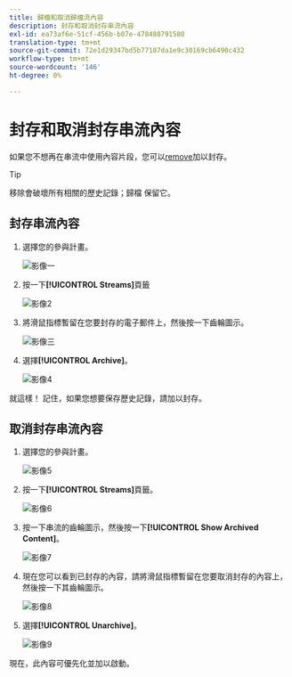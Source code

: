 ```yaml
---
title: 歸檔和取消歸檔流內容
description: 封存和取消封存串流內容
exl-id: ea73af6e-51cf-456b-b07e-478480791580
translation-type: tm+mt
source-git-commit: 72e1d29347bd5b77107da1e9c30169cb6490c432
workflow-type: tm+mt
source-wordcount: '146'
ht-degree: 0%

---
```


# 封存和取消封存串流內容

如果您不想再在串流中使用內容片段，您可以[remove](/help/sky/remove-stream-content.md)加以封存。

>[!TIP]
>
>移除會破壞所有相關的歷史記錄；歸檔
>保留它。

## 封存串流內容

1. 選擇您的參與計畫。

   ![影像一](/help/sky/assets/engagement-programs/archive-and-unarchive-stream-content/archive-and-unarchive-stream-content-1.png)

1. 按一下&#x200B;**[!UICONTROL Streams]**&#x200B;頁籤

   ![影像2](/help/sky/assets/engagement-programs/archive-and-unarchive-stream-content/archive-and-unarchive-stream-content-2.png)

1. 將滑鼠指標暫留在您要封存的電子郵件上，然後按一下齒輪圖示。

   ![影像三](/help/sky/assets/engagement-programs/archive-and-unarchive-stream-content/archive-and-unarchive-stream-content-3.png)

1. 選擇&#x200B;**[!UICONTROL Archive]**。

   ![影像4](/help/sky/assets/engagement-programs/archive-and-unarchive-stream-content/archive-and-unarchive-stream-content-4.png)

就這樣！ 記住，如果您想要保存歷史記錄，請加以封存。

## 取消封存串流內容

1. 選擇您的參與計畫。

   ![影像5](/help/sky/assets/engagement-programs/archive-and-unarchive-stream-content/archive-and-unarchive-stream-content-5.png)

1. 按一下&#x200B;**[!UICONTROL Streams]**&#x200B;頁籤。

   ![影像6](/help/sky/assets/engagement-programs/archive-and-unarchive-stream-content/archive-and-unarchive-stream-content-6.png)

1. 按一下串流的齒輪圖示，然後按一下&#x200B;**[!UICONTROL Show Archived Content]**。

   ![影像7](/help/sky/assets/engagement-programs/archive-and-unarchive-stream-content/archive-and-unarchive-stream-content-7.png)

1. 現在您可以看到已封存的內容，請將滑鼠指標暫留在您要取消封存的內容上，然後按一下其齒輪圖示。

   ![影像8](/help/sky/assets/engagement-programs/archive-and-unarchive-stream-content/archive-and-unarchive-stream-content-8.png)

1. 選擇&#x200B;**[!UICONTROL Unarchive]**。

   ![影像9](/help/sky/assets/engagement-programs/archive-and-unarchive-stream-content/archive-and-unarchive-stream-content-9.png)

現在，此內容可優先化並加以啟動。
